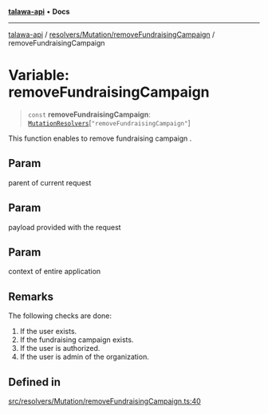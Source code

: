 [**talawa-api**](../../../../README.md) • **Docs**

***

[talawa-api](../../../../modules.md) / [resolvers/Mutation/removeFundraisingCampaign](../README.md) / removeFundraisingCampaign

# Variable: removeFundraisingCampaign

> `const` **removeFundraisingCampaign**: [`MutationResolvers`](../../../../types/generatedGraphQLTypes/type-aliases/MutationResolvers.md)\[`"removeFundraisingCampaign"`\]

This function enables to remove fundraising campaign .

## Param

parent of current request

## Param

payload provided with the request

## Param

context of entire application

## Remarks

The following checks are done:
1. If the user exists.
2. If the fundraising campaign  exists.
3. If the user is authorized.
4. If the user is admin of the organization.

## Defined in

[src/resolvers/Mutation/removeFundraisingCampaign.ts:40](https://github.com/PalisadoesFoundation/talawa-api/blob/3bacbf38707ebd3e3e5f1bc5b4cc7aa3b2adc169/src/resolvers/Mutation/removeFundraisingCampaign.ts#L40)
